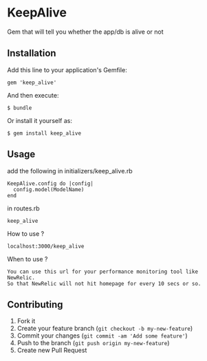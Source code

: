 # KeepAlive

Gem that will tell you whether the app/db is alive or not

## Installation

Add this line to your application's Gemfile:

    gem 'keep_alive'

And then execute:

    $ bundle

Or install it yourself as:

    $ gem install keep_alive

## Usage
add the following in initializers/keep_alive.rb

    KeepAlive.config do |config|
      config.model(ModelName)
    end

in routes.rb

    keep_alive
    
How to use ? 

    localhost:3000/keep_alive

When to use ? 

    You can use this url for your performance monitoring tool like NewRelic. 
    So that NewRelic will not hit homepage for every 10 secs or so.    
      
## Contributing

1. Fork it
2. Create your feature branch (`git checkout -b my-new-feature`)
3. Commit your changes (`git commit -am 'Add some feature'`)
4. Push to the branch (`git push origin my-new-feature`)
5. Create new Pull Request
